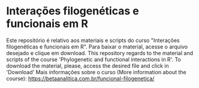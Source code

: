 # Interações filogenéticas e funcionais em R 

Este repositório é relativo aos materiais e scripts do curso "Interações filogenéticas e funcionais em R". Para baixar o material, acesse o arquivo desejado e clique em download. 
This repository regards to the material and scripts of the course 'Phylogenetic and functional interactions in R'. To download the material, please, access the desired file and click in 'Download'
Mais informações sobre o curso (More information about the course): https://betaanalitica.com.br/funcional-filogenetica/
